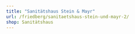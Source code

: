 ```yaml
---
title: "Sanitätshaus Stein & Mayr"
url: /friedberg/sanitaetshaus-stein-und-mayr-2/
shop: Sanitätshaus
---
```

